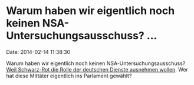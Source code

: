 Warum haben wir eigentlich noch keinen NSA-Untersuchungsausschuss? \...
=======================================================================

Date: 2014-02-14 11:38:30

Warum haben wir eigentlich noch keinen NSA-Untersuchungsausschuss? [Weil
Schwarz-Rot die Rolle der deutschen Dienste ausnehmen
wollen](http://www.heise.de/-2112996). Wer hat diese Mittäter eigentlich
ins Parlament gewählt?
